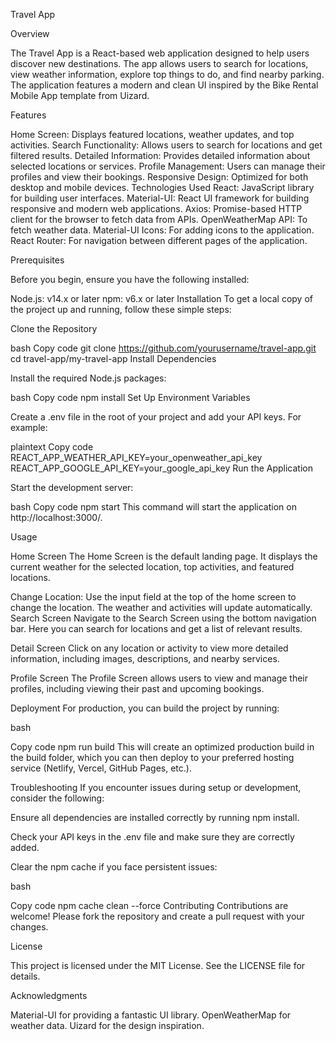 Travel App

Overview

The Travel App is a React-based web application designed to help users discover new destinations. The app allows users to search for locations, view weather information, explore top things to do, and find nearby parking. The application features a modern and clean UI inspired by the Bike Rental Mobile App template from Uizard.

Features

Home Screen: Displays featured locations, weather updates, and top activities.
Search Functionality: Allows users to search for locations and get filtered results.
Detailed Information: Provides detailed information about selected locations or services.
Profile Management: Users can manage their profiles and view their bookings.
Responsive Design: Optimized for both desktop and mobile devices.
Technologies Used
React: JavaScript library for building user interfaces.
Material-UI: React UI framework for building responsive and modern web applications.
Axios: Promise-based HTTP client for the browser to fetch data from APIs.
OpenWeatherMap API: To fetch weather data.
Material-UI Icons: For adding icons to the application.
React Router: For navigation between different pages of the application.

Prerequisites

Before you begin, ensure you have the following installed:

Node.js: v14.x or later
npm: v6.x or later
Installation
To get a local copy of the project up and running, follow these simple steps:

Clone the Repository

bash
Copy code
git clone https://github.com/yourusername/travel-app.git
cd travel-app/my-travel-app
Install Dependencies

Install the required Node.js packages:

bash
Copy code
npm install
Set Up Environment Variables

Create a .env file in the root of your project and add your API keys. For example:

plaintext
Copy code
REACT_APP_WEATHER_API_KEY=your_openweather_api_key
REACT_APP_GOOGLE_API_KEY=your_google_api_key
Run the Application

Start the development server:

bash
Copy code
npm start
This command will start the application on http://localhost:3000/.


Usage

Home Screen
The Home Screen is the default landing page. It displays the current weather for the selected location, top activities, and featured locations.

Change Location: Use the input field at the top of the home screen to change the location. The weather and activities will update automatically.
Search Screen
Navigate to the Search Screen using the bottom navigation bar. Here you can search for locations and get a list of relevant results.

Detail Screen
Click on any location or activity to view more detailed information, including images, descriptions, and nearby services.

Profile Screen
The Profile Screen allows users to view and manage their profiles, including viewing their past and upcoming bookings.

Deployment
For production, you can build the project by running:

bash

Copy code
npm run build
This will create an optimized production build in the build folder, which you can then deploy to your preferred hosting service (Netlify, Vercel, GitHub Pages, etc.).

Troubleshooting
If you encounter issues during setup or development, consider the following:

Ensure all dependencies are installed correctly by running npm install.

Check your API keys in the .env file and make sure they are correctly added.

Clear the npm cache if you face persistent issues:

bash

Copy code
npm cache clean --force
Contributing
Contributions are welcome! Please fork the repository and create a pull request with your changes.

License

This project is licensed under the MIT License. See the LICENSE file for details.


Acknowledgments

Material-UI for providing a fantastic UI library.
OpenWeatherMap for weather data.
Uizard for the design inspiration.
